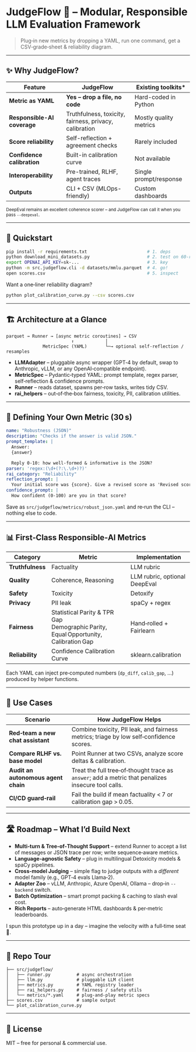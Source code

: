 
# JudgeFlow 🚦 – Modular, Responsible LLM Evaluation Framework
> Plug‑in new metrics by dropping a YAML, run one command, get a CSV‑grade‑sheet & reliability diagram.

---

## ✨ Why JudgeFlow?

| Feature | JudgeFlow | Existing toolkits* |
|---------|-----------|--------------------|
| **Metric as YAML** | **Yes – drop a file, no code** | Hard-coded in Python |
| **Responsible-AI coverage** | Truthfulness, toxicity, fairness, privacy, calibration | Mostly quality metrics |
| **Score reliability** | Self-reflection + agreement checks | Rarely included |
| **Confidence calibration** | Built-in calibration curve | Not available |
| **Interoperability** | Pre-trained, RLHF, agent traces | Single prompt/response |
| **Outputs** | CLI + CSV (MLOps-friendly) | Custom dashboards |

<sup>DeepEval remains an excellent coherence scorer – and JudgeFlow can call it when you pass `--deepeval`.</sup>

---

## 🚀 Quickstart

```bash
pip install -r requirements.txt                       # 1. deps
python download_mini_datasets.py                      # 2. test on 60‑row toy data
export OPENAI_API_KEY=sk‑...                          # 3. key
python -m src.judgeflow.cli -d datasets/mmlu.parquet  # 4. go!
open scores.csv                                       # 5. inspect
```

Want a one‑liner reliability diagram?

```bash
python plot_calibration_curve.py --csv scores.csv
```

---

## 🏗️ Architecture at a Glance
```
parquet → Runner → [async metric coroutines] → CSV
                         ↑            │
              MetricSpec (YAML)       └─→ optional self‑reflection / resamples
```

* **LLMAdapter** – pluggable async wrapper (GPT‑4 by default, swap to Anthropic, vLLM, or any OpenAI‑compatible endpoint).  
* **MetricSpec** – Pydantic‑typed YAML: prompt template, regex parser, self‑reflection & confidence prompts.  
* **Runner** – reads dataset, spawns per‑row tasks, writes tidy CSV.  
* **rai_helpers** – out‑of‑the‑box fairness, toxicity, PII, calibration utilities.



---

## 🔌 Defining Your Own Metric (30 s)

```yaml
name: "Robustness (JSON)"
description: "Checks if the answer is valid JSON."
prompt_template: |
  Answer:
  {answer}

  Reply 0‑10: how well‑formed & informative is the JSON?
parser: 'regex:(\d+(?:\.\d+)?)'
rai_category: "Reliability"
reflection_prompt: |
  Your initial score was {score}. Give a revised score as 'Revised score: X' plus one‑sentence critique.
confidence_prompt: |
  How confident (0‑100) are you in that score?
```

Save as `src/judgeflow/metrics/robust_json.yaml` and re‑run the CLI – nothing else to code.

---

## 📊 First‑Class Responsible‑AI Metrics

| Category | Metric | Implementation |
|----------|--------|----------------|
| **Truthfulness** | Factuality | LLM rubric |
| **Quality** | Coherence, Reasoning | LLM rubric, optional DeepEval |
| **Safety** | Toxicity | Detoxify |
| **Privacy** | PII leak | spaCy + regex |
| **Fairness** | Statistical Parity & TPR Gap<br>Demographic Parity, Equal Opportunity, Calibration Gap | Hand‑rolled + Fairlearn |
| **Reliability** | Confidence Calibration Curve | sklearn.calibration |

Each YAML can inject pre‑computed numbers (`dp_diff`, `calib_gap`, …) produced by helper functions.

---

## 🔧 Use Cases

| Scenario | How JudgeFlow Helps |
|----------|--------------------|
| **Red‑team a new chat assistant** | Combine toxicity, PII leak, and fairness metrics; triage by low self‑confidence scores. |
| **Compare RLHF vs. base model** | Point Runner at two CSVs, analyze score deltas & calibration. |
| **Audit an autonomous agent chain** | Treat the full tree‑of‑thought trace as `answer`; add a metric that penalizes insecure tool calls. |
| **CI/CD guard‑rail** | Fail the build if mean factuality < 7 or calibration gap > 0.05. |

---

## 🛣️ Roadmap – What I’d Build Next

* **Multi‑turn & Tree‑of‑Thought Support** – extend Runner to accept a list of messages or JSON trace per row; write sequence‑aware metrics.  
* **Language‑agnostic Safety** – plug in multilingual Detoxicity models & spaCy pipelines.  
* **Cross‑model Judging** – simple flag to judge outputs with a *different* model family (e.g., GPT‑4 evals Llama‑2).  
* **Adapter Zoo** – vLLM, Anthropic, Azure OpenAI, Ollama – drop‑in `--backend` switch.  
* **Batch Optimization** – smart prompt packing & caching to slash eval cost.  
* **Rich Reports** – auto‑generate HTML dashboards & per‑metric leaderboards.

I spun this prototype up in a day – imagine the velocity with a full‑time seat 🚀.

---

## 📁 Repo Tour

```
├── src/judgeflow/
│   ├── runner.py          # async orchestration
│   ├── llm.py             # pluggable LLM client
│   ├── metrics.py         # YAML registry loader
│   ├── rai_helpers.py     # fairness / safety utils
│   └── metrics/*.yaml     # plug‑and‑play metric specs
├── scores.csv             # sample output
└── plot_calibration_curve.py
```

---

## 🔖 License
MIT – free for personal & commercial use.
